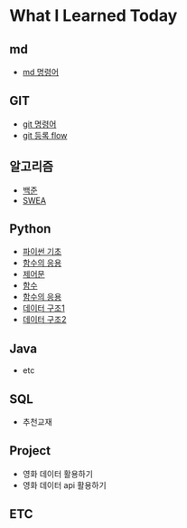 # What I Learned Today

## md
 - [md 명령어](md_command.md)

## GIT
 - [git 명령어](git_command.md)
 - [git 등록 flow](git_flow.md)
 
## 알고리즘
 - [백준](100joon.md)
 - [SWEA](swea.md)
 
## Python
 - [파이썬 기초](Day01_파이썬기초.ipynb)
 - [함수의 응용](python_built_in_func.md)
 - [제어문](Day02_제어문.ipynb)
 - [함수](Day03_함수.ipynb)
 - [함수의 응용](Day04_함수응용.ipynb)
 - [데이터 구조1](Day05_데이터구조.ipynb)
 - [데이터 구조2](Day06_데이터구조.ipynb)
 
## Java
 - etc
 
## SQL
 - 추천교재

## Project
 - 영화 데이터 활용하기
 - 영화 데이터 api 활용하기
 
## ETC
